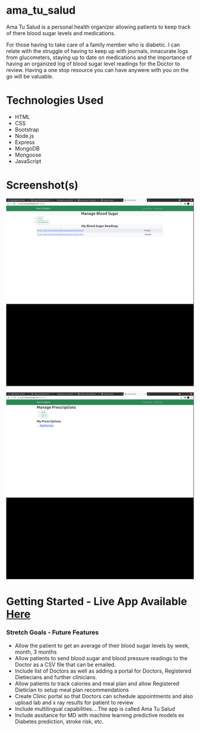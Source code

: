 # ama_tu_salud

Ama Tu Salud is a personal health organizer allowing patients to keep track of there blood sugar levels and medications.

For those having to take care of a family member who is diabetic.  I can relate with the struggle of having to keep up with journals,
innacurate logs from glucometers, staying up to date on medications and the importance of having an organized log of blood sugar level readings for the Doctor to review.  Having a one stop resource you can have anywere with you on the go will be valuable.

# Technologies Used
- HTML
- CSS
- Bootstrap
- Node.js
- Express
- MongoDB
- Mongoose
- JavaScript

# Screenshot(s)

![Ama Tu Salud Readings](/public/images/salud.png)

![Ama Tu Salud Medications](/public/images/salud-med.png)

# Getting Started - Live App Available [Here](https://ama-tu-salud.herokuapp.com/)

 ### Stretch Goals - Future Features


- Allow the patient to get an average of their blood sugar levels by week, month, 3 months
- Allow patients to send blood sugar and blood pressure readings to the Doctor as a CSV file that can be emailed.
- Include list of Doctors as well as adding a portal for Doctors, Registered Dietiecians and further clinicians.
- Allow patients to track calories and meal plan and allow Registered Dietician to setup meal plan recommendations
- Create Clinic portal so that Doctors can schedule appointments and also upload lab and x ray results for patient to review
- Include multilingual capabilities....The app is called Ama Tu Salud
- Include assitance for MD with machine learning predictive models ex Diabetes prediction, stroke risk, etc.
